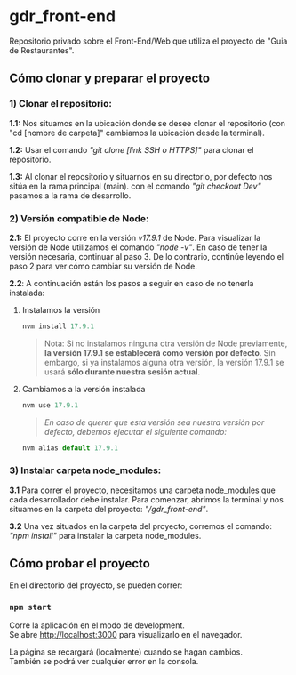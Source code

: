 # gdr_front-end

Repositorio privado sobre el Front-End/Web que utiliza el proyecto de "Guia de Restaurantes".

## Cómo clonar y preparar el proyecto

### 1) Clonar el repositorio:

**1.1:** Nos situamos en la ubicación donde se desee clonar el repositorio (con "cd [nombre de carpeta]" cambiamos la ubicación desde la terminal).

**1.2:** Usar el comando *"git clone [link SSH o HTTPS]"* para clonar el repositorio.

**1.3:** Al clonar el repositorio y situarnos en su directorio, por defecto nos sitúa en la rama principal (main). con el comando *"git checkout Dev"* pasamos a la rama de desarrollo.

### 2) Versión compatible de Node:

**2.1:** El proyecto corre en la versión *v17.9.1* de Node. Para visualizar la versión de Node utilizamos el comando *"node -v"*. En caso de tener la versión necesaria, continuar al paso 3. De lo contrario, continúe leyendo el paso 2 para ver cómo cambiar su versión de Node.

**2.2**: A continuación están los pasos a seguir en caso de no tenerla instalada: 

1. Instalamos la versión
   ```javascript
   nvm install 17.9.1
   ```
   >Nota: Si no instalamos ninguna otra versión de Node previamente, **la versión 17.9.1 se establecerá como versión por defecto**. Sin embargo, si ya instalamos alguna otra versión, la versión 17.9.1 se usará **sólo durante nuestra sesión actual**.
2. Cambiamos a la versión instalada
   ```javascript
   nvm use 17.9.1
   ```
   >*En caso de querer que esta versión sea nuestra versión por defecto, debemos ejecutar el siguiente comando:*
   ```javascript
   nvm alias default 17.9.1
   ```

### 3) Instalar carpeta node_modules:

**3.1** Para correr el proyecto, necesitamos una carpeta node_modules que cada desarrollador debe instalar. Para comenzar, abrimos la terminal y nos situamos en la carpeta del proyecto: *"/gdr_front-end"*.

**3.2** Una vez situados en la carpeta del proyecto, corremos el comando: *"npm install"* para instalar la carpeta node_modules.

## Cómo probar el proyecto

En el directorio del proyecto, se pueden correr:

### `npm start`

Corre la aplicación en el modo de development.\
Se abre [http://localhost:3000](http://localhost:3000) para visualizarlo en el navegador.

La página se recargará (localmente) cuando se hagan cambios.\
También se podrá ver cualquier error en la consola.
